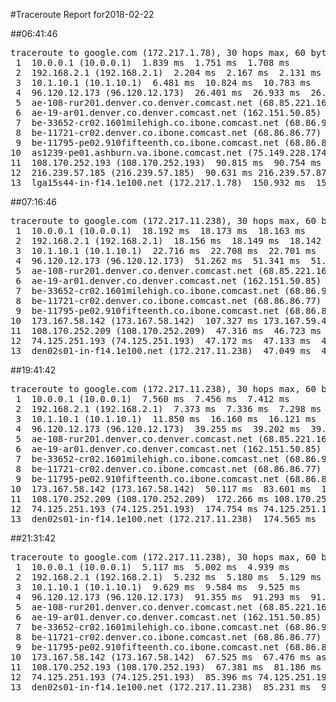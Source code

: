#Traceroute Report for2018-02-22

##06:41:46

<p><pre><samp>traceroute to google.com (172.217.1.78), 30 hops max, 60 byte packets
 1  10.0.0.1 (10.0.0.1)  1.839 ms  1.751 ms  1.708 ms
 2  192.168.2.1 (192.168.2.1)  2.204 ms  2.167 ms  2.131 ms
 3  10.1.10.1 (10.1.10.1)  6.481 ms  10.824 ms  10.783 ms
 4  96.120.12.173 (96.120.12.173)  26.401 ms  26.933 ms  26.899 ms
 5  ae-108-rur201.denver.co.denver.comcast.net (68.85.221.161)  69.992 ms  69.958 ms  69.923 ms
 6  ae-19-ar01.denver.co.denver.comcast.net (162.151.50.85)  38.037 ms  64.556 ms  64.426 ms
 7  be-33652-cr02.1601milehigh.co.ibone.comcast.net (68.86.92.121)  73.877 ms  81.170 ms  81.084 ms
 8  be-11721-cr02.denver.co.ibone.comcast.net (68.86.86.77)  93.557 ms  93.516 ms  93.488 ms
 9  be-11795-pe02.910fifteenth.co.ibone.comcast.net (68.86.83.6)  93.435 ms  93.417 ms  41.297 ms
10  as1239-pe01.ashburn.va.ibone.comcast.net (75.149.228.174)  32.273 ms 173.167.58.142 (173.167.58.142)  90.962 ms as1239-pe01.ashburn.va.ibone.comcast.net (75.149.228.174)  89.078 ms
11  108.170.252.193 (108.170.252.193)  90.815 ms  90.754 ms  90.695 ms
12  216.239.57.185 (216.239.57.185)  90.631 ms 216.239.57.87 (216.239.57.87)  90.585 ms 216.239.57.185 (216.239.57.185)  139.471 ms
13  lga15s44-in-f14.1e100.net (172.217.1.78)  150.932 ms  150.895 ms  148.331 ms</samp></pre></p>

##07:16:46

<p><pre><samp>traceroute to google.com (172.217.11.238), 30 hops max, 60 byte packets
 1  10.0.0.1 (10.0.0.1)  18.192 ms  18.173 ms  18.163 ms
 2  192.168.2.1 (192.168.2.1)  18.156 ms  18.149 ms  18.142 ms
 3  10.1.10.1 (10.1.10.1)  22.716 ms  22.708 ms  22.701 ms
 4  96.120.12.173 (96.120.12.173)  51.262 ms  51.341 ms  51.334 ms
 5  ae-108-rur201.denver.co.denver.comcast.net (68.85.221.161)  90.357 ms  90.357 ms  90.358 ms
 6  ae-19-ar01.denver.co.denver.comcast.net (162.151.50.85)  51.209 ms  26.333 ms  26.299 ms
 7  be-33652-cr02.1601milehigh.co.ibone.comcast.net (68.86.92.121)  26.267 ms  26.250 ms  26.232 ms
 8  be-11721-cr02.denver.co.ibone.comcast.net (68.86.86.77)  26.224 ms  26.296 ms  58.618 ms
 9  be-11795-pe02.910fifteenth.co.ibone.comcast.net (68.86.83.6)  58.583 ms  92.343 ms  92.235 ms
10  173.167.58.142 (173.167.58.142)  107.327 ms 173.167.59.46 (173.167.59.46)  107.271 ms  46.886 ms
11  108.170.252.209 (108.170.252.209)  47.316 ms  46.723 ms  47.225 ms
12  74.125.251.193 (74.125.251.193)  47.172 ms  47.133 ms  47.089 ms
13  den02s01-in-f14.1e100.net (172.217.11.238)  47.049 ms  47.014 ms  46.974 ms</samp></pre></p>

##19:41:42

<p><pre><samp>traceroute to google.com (172.217.11.238), 30 hops max, 60 byte packets
 1  10.0.0.1 (10.0.0.1)  7.560 ms  7.456 ms  7.412 ms
 2  192.168.2.1 (192.168.2.1)  7.373 ms  7.336 ms  7.298 ms
 3  10.1.10.1 (10.1.10.1)  11.850 ms  16.160 ms  16.121 ms
 4  96.120.12.173 (96.120.12.173)  39.255 ms  39.202 ms  39.166 ms
 5  ae-108-rur201.denver.co.denver.comcast.net (68.85.221.161)  59.061 ms  59.090 ms  59.054 ms
 6  ae-19-ar01.denver.co.denver.comcast.net (162.151.50.85)  58.928 ms  45.909 ms  45.799 ms
 7  be-33652-cr02.1601milehigh.co.ibone.comcast.net (68.86.92.121)  45.762 ms  45.726 ms  45.680 ms
 8  be-11721-cr02.denver.co.ibone.comcast.net (68.86.86.77)  45.644 ms  41.415 ms  45.857 ms
 9  be-11795-pe02.910fifteenth.co.ibone.comcast.net (68.86.83.6)  41.251 ms  50.329 ms  50.192 ms
10  173.167.58.142 (173.167.58.142)  50.117 ms  83.601 ms  172.325 ms
11  108.170.252.209 (108.170.252.209)  172.266 ms 108.170.252.193 (108.170.252.193)  172.227 ms 108.170.252.209 (108.170.252.209)  172.160 ms
12  74.125.251.193 (74.125.251.193)  174.754 ms 74.125.251.199 (74.125.251.199)  174.687 ms  174.623 ms
13  den02s01-in-f14.1e100.net (172.217.11.238)  174.565 ms  174.503 ms  174.445 ms</samp></pre></p>

##21:31:42

<p><pre><samp>traceroute to google.com (172.217.11.238), 30 hops max, 60 byte packets
 1  10.0.0.1 (10.0.0.1)  5.117 ms  5.002 ms  4.939 ms
 2  192.168.2.1 (192.168.2.1)  5.232 ms  5.180 ms  5.129 ms
 3  10.1.10.1 (10.1.10.1)  9.629 ms  9.584 ms  9.525 ms
 4  96.120.12.173 (96.120.12.173)  91.355 ms  91.293 ms  91.245 ms
 5  ae-108-rur201.denver.co.denver.comcast.net (68.85.221.161)  91.190 ms  91.139 ms  104.189 ms
 6  ae-19-ar01.denver.co.denver.comcast.net (162.151.50.85)  91.020 ms  98.747 ms  98.652 ms
 7  be-33652-cr02.1601milehigh.co.ibone.comcast.net (68.86.92.121)  94.385 ms  85.764 ms  85.672 ms
 8  be-11721-cr02.denver.co.ibone.comcast.net (68.86.86.77)  85.631 ms  92.810 ms  92.767 ms
 9  be-11795-pe02.910fifteenth.co.ibone.comcast.net (68.86.83.6)  92.715 ms  72.072 ms  71.953 ms
10  173.167.58.142 (173.167.58.142)  67.525 ms  67.476 ms as1239-pe01.ashburn.va.ibone.comcast.net (75.149.228.174)  81.562 ms
11  108.170.252.193 (108.170.252.193)  67.381 ms  81.186 ms  81.068 ms
12  74.125.251.193 (74.125.251.193)  85.396 ms 74.125.251.199 (74.125.251.199)  80.935 ms 74.125.251.193 (74.125.251.193)  85.299 ms
13  den02s01-in-f14.1e100.net (172.217.11.238)  85.231 ms  96.244 ms  85.112 ms</samp></pre></p>

